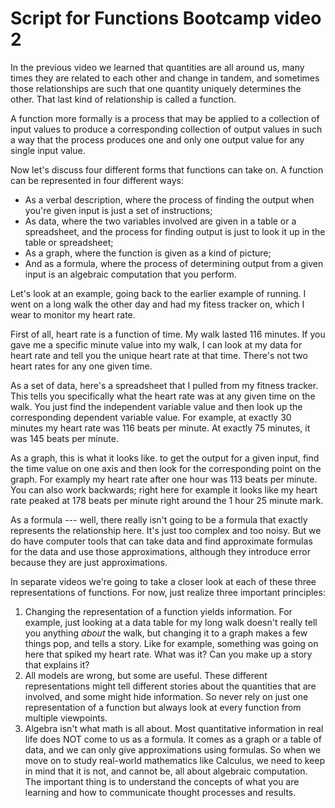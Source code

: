 # Script for Functions Bootcamp video 2

In the previous video we learned that quantities are all around us, many times they are related to each other and change in tandem, and sometimes those relationships are such that one quantity uniquely determines the other. That last kind of relationship is called a function. 

A function more formally is a process that may be applied to a collection of input values to produce a corresponding collection of output values in such a way that the process produces one and only one output value for any single input value.

Now let's discuss four different forms that functions can take on. A function can be represented in four different ways: 

- As a verbal description, where the process of finding the output when you're given input is just a set of instructions; 
- As data, where the two variables involved are given in a table or a spreadsheet, and the process for finding output is just to look it up in the table or spreadsheet; 
- As a graph, where the function is given as a kind of picture; 
- And as a formula, where the process of determining output from a given input is an algebraic computation that you perform. 

Let's look at an example, going back to the earlier example of running. I went on a long walk the other day and had my fitess tracker on, which I wear to monitor my heart rate. 

First of all, heart rate is a function of time. My walk lasted 116 minutes. If you gave me a specific minute value into my walk, I can look at my data for heart rate and tell you the unique heart rate at that time. There's not two heart rates for any one given time. 

As a set of data, here's a spreadsheet that I pulled from my fitness tracker. This tells you specifically what the heart rate was at any given time on the walk. You just find the independent variable value and then look up the corresponding dependent variable value. For example, at exactly 30 minutes my heart rate was 116 beats per minute. At exactly 75 minutes, it was 145 beats per minute. 

As a graph, this is what it looks like. to get the output for a given input, find the time value on one axis and then look for the corresponding point on the graph. For examply my heart rate after one hour was 113 beats per minute. You can also work backwards; right here for example it looks like my heart rate peaked at 178 beats per minute right around the 1 hour 25 minute mark. 

As a formula --- well, there really isn't going to be a formula that exactly represents the relationship here. It's just too complex and too noisy. But we do have computer tools that can take data and find approximate formulas for the data and use those approximations, although they introduce error because they are just approximations. 

In separate videos we're going to take a closer look at each of these three representations of functions. For now, just realize three important principles: 

1. Changing the representation of a function yields information. For example, just looking at a data table for my long walk doesn't really tell you anything *about* the walk, but changing it to a graph makes a few things pop, and tells a story. Like for example, something was going on here that spiked my heart rate. What was it? Can you make up a story that explains it? 
2. All models are wrong, but some are useful. These different representations might tell different stories about the quantities that are involved, and some might hide information. So never rely on just one representation of a function but always look at every function from multiple viewpoints. 
3. Algebra isn't what math is all about. Most quantitative information in real life does NOT come to us as a formula. It comes as a graph or a table of data, and we can only give approximations using formulas. So when we move on to study real-world mathematics like Calculus, we need to keep in mind that it is not, and cannot be, all about algebraic computation. The important thing is to understand the concepts of what you are learning and how to communicate thought processes and results. 
